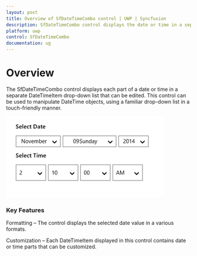 ```yaml
---
layout: post
title: Overview of SfDateTimeCombo control | UWP | Syncfusion
description: SfDateTimeCombo control displays the date or time in a separate DateTimeItem drop-down list which can be edited.
platform: uwp
control: SfDateTimeCombo
documentation: ug
---
```


# Overview

The SfDateTimeCombo control displays each part of a date or time in a separate DateTimeItem drop-down list that can be edited. This control can be used to manipulate DateTime objects, using a familiar drop-down list in a touch-friendly manner.

![DateTimeCombo displayed date and time with dropdown option to select date and time](Overview_images/Overview_img1.png)

### Key Features

Formatting – The control displays the selected date value in a various formats.

Customization – Each DateTimeItem displayed in this control contains date or time parts that can be customized.

